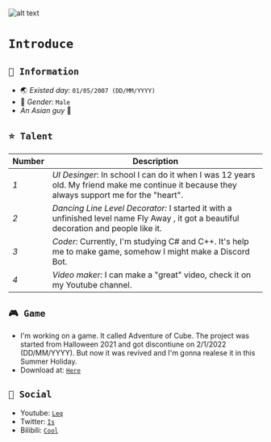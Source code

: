 #
![alt text](https://github.com/its-Bell/its-Bell/blob/main/BannersCinema.png)
#
# `Introduce`
## `📜 Information`
- 🌏 *Existed day:* `01/05/2007 (DD/MM/YYYY)`
- 🧬 *Gender:* `Male`
- *An Asian guy* 🧑
## `⭐ Talent`
Number | Description
--- | --- 
*1* | *UI Desinger*: In school I can do it when I was 12 years old. My friend make me continue it because they always support me for the "heart".
*2* | *Dancing Line Level Decorator:* I started it with a unfinished level name Fly Away , it got a beautiful decoration and people like it.
*3* | *Coder:* Currently, I'm studying C# and C++. It's help me to make game, somehow I might make a Discord Bot.
*4* | *Video maker:* I can make a "great" video, check it on my Youtube channel.
## `🎮 Game`
- I'm working on a game. It called Adventure of Cube. The project was started from Halloween 2021 and got discontiune on 2/1/2022 (DD/MM/YYYY). But now it was revived and I'm gonna realese it in this Summer Holiday.
- Download at: [`Here`](https://github.com/ShiroUnity/Adventure-of-Cube)
## `👥 Social`
- Youtube: [`Leq`](https://www.youtube.com/channel/UC-8r8fhJRF2wHhhqVQGROaQ)
- Twitter: [`Is`](https://twitter.com/Bell25101)
- Bilibili: [`Cool`](https://space.bilibili.com/2013775816?spm_id_from=333.337.search-card.all.click)
